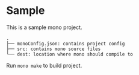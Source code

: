 # Sample

This is a sample mono project.

```
.
├── monoConfig.json: contains project config
├── src: contains mono source files
└── dest: location where mono should compile to

```

Run `mono make` to build project.